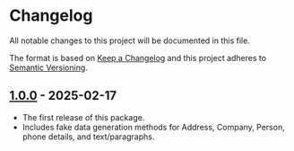 # Changelog

All notable changes to this project will be documented in this file.

The format is based on [Keep a Changelog](http://keepachangelog.com/)
and this project adheres to [Semantic Versioning](http://semver.org/).

## [1.0.0] - 2025-02-17

-   The first release of this package.
-   Includes fake data generation methods for Address, Company, Person, phone details, and text/paragraphs.

[1.0.0]: https://github.com/amyavari/persian-faker-php/compare/v0.1.0...v1.0.0
